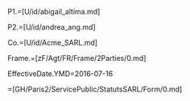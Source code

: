 P1.=[U/id/abigail_altima.md]

P2.=[U/id/andrea_ang.md]

Co.=[U/id/Acme_SARL.md]

Frame.=[zF/Agt/FR/Frame/2Parties/0.md]  

EffectiveDate.YMD=2016-07-16

=[GH/Paris2/ServicePublic/StatutsSARL/Form/0.md]
